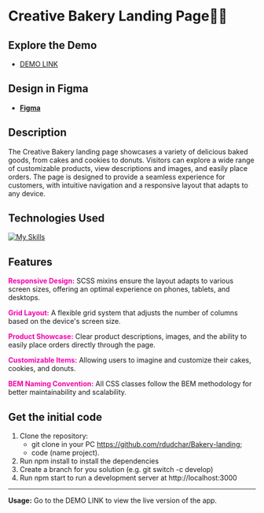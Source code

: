 # Creative Bakery Landing Page🍪🎂

## Explore the Demo
- [DEMO LINK](https://rdudchar.github.io/Bakery-landing/)

## Design in Figma
- [**Figma**](https://www.figma.com/design/dY3izAm0Vspsmra4lQWQIP/Bakerlab_FE-students?node-id=0-1&node-type=)

## **Description**
The Creative Bakery landing page showcases a variety of delicious baked goods, from cakes and cookies to donuts. Visitors can explore a wide range of customizable products, view descriptions and images, and easily place orders. The page is designed to provide a seamless experience for customers, with intuitive navigation and a responsive layout that adapts to any device.

## <h2>Technologies Used</h2>
[![My Skills](https://skillicons.dev/icons?i=html,css,scss,figma)](https://skillicons.dev)

## <h2>Features</h2>
<b style="color:#f300aa;">Responsive Design:</b> SCSS mixins ensure the layout adapts to various screen sizes, offering an optimal experience on phones, tablets, and desktops.

<b style="color:#f300aa;">Grid Layout:</b> A flexible grid system that adjusts the number of columns based on the device's screen size.

<b style="color:#f300aa;">Product Showcase:</b> Clear product descriptions, images, and the ability to easily place orders directly through the page.

<b style="color:#f300aa;">Customizable Items:</b> Allowing users to imagine and customize their cakes, cookies, and donuts.

<b style="color:#f300aa;">BEM Naming Convention:</b> All CSS classes follow the BEM methodology for better maintainability and scalability.

## <h2>Get the initial code</h2>
1. Clone the repository:
   - git clone in your PC https://github.com/rdudchar/Bakery-landing;
   - code (name project).
2. Run npm install to install the dependencies
3. Create a branch for you solution (e.g. git switch -c develop)
4. Run npm start to run a development server at http://localhost:3000

---

**Usage:**
Go to the DEMO LINK to view the live version of the app.

